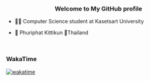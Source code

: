 ### <div align="center">Welcome to My GitHub profile</div>  
  

- 👨‍🎓 Computer Science student at Kasetsart University  
  

- 👦 Phuriphat Kittikun 📍Thailand  

<br />

### WakaTime

[![wakatime](https://wakatime.com/badge/user/acfe274f-19b7-4254-bbc1-938512580640.svg)](https://wakatime.com/@acfe274f-19b7-4254-bbc1-938512580640)

